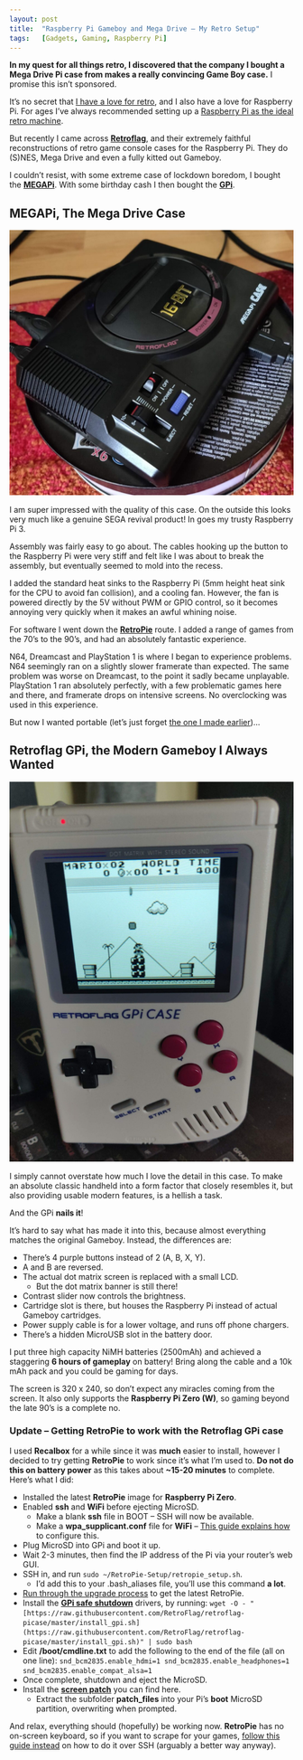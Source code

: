 ```yaml
---
layout: post
title:  "Raspberry Pi Gameboy and Mega Drive – My Retro Setup"
tags:   [Gadgets, Gaming, Raspberry Pi]
---
```

**In my quest for all things retro, I discovered that the company I bought a Mega Drive Pi case from makes a really convincing Game Boy case.** I promise this isn’t sponsored.

It’s no secret that [I have a love for retro](https://www.soupbowl.io/projects/revivetoday/), and I also have a love for Raspberry Pi. For ages I’ve always recommended setting up a [Raspberry Pi as the ideal retro machine](https://revive.today/diy/raspberry-pi/).

But recently I came across **[Retroflag](http://www.retroflag.com/)**, and their extremely faithful reconstructions of retro game console cases for the Raspberry Pi. They do (S)NES, Mega Drive and even a fully kitted out Gameboy.

I couldn’t resist, with some extreme case of lockdown boredom, I bought the **[MEGAPi](http://www.retroflag.com/MEGAPi-CASE-M.html)**. With some birthday cash I then bought the **[GPi](http://www.retroflag.com/GPi-CASE.html)**.

## MEGAPi, The Mega Drive Case

![](/assets/img/IMG_20200814_165945-Large-1024x952.jpeg)

I am super impressed with the quality of this case. On the outside this looks very much like a genuine SEGA revival product! In goes my trusty Raspberry Pi 3.

Assembly was fairly easy to go about. The cables hooking up the button to the Raspberry Pi were very stiff and felt like I was about to break the assembly, but eventually seemed to mold into the recess.

I added the standard heat sinks to the Raspberry Pi (5mm height heat sink for the CPU to avoid fan collision), and a cooling fan. However, the fan is powered directly by the 5V without PWM or GPIO control, so it becomes annoying very quickly when it makes an awful whining noise.

For software I went down the **[RetroPie](https://retropie.org.uk/)** route. I added a range of games from the 70’s to the 90’s, and had an absolutely fantastic experience.

N64, Dreamcast and PlayStation 1 is where I began to experience problems. N64 seemingly ran on a slightly slower framerate than expected. The same problem was worse on Dreamcast, to the point it sadly became unplayable. PlayStation 1 ran absolutely perfectly, with a few problematic games here and there, and framerate drops on intensive screens. No overclocking was used in this experience.

But now I wanted portable (let’s just forget [the one I made earlier](https://revive.today/blog/turn-an-old-or-current-android-phone-into-the-best-handheld-with-retroarch/))…

## Retroflag GPi, the Modern Gameboy I Always Wanted

![](/assets/img/IMG-20200905-WA0014-edited-scaled.jpeg)

I simply cannot overstate how much I love the detail in this case. To make an absolute classic handheld into a form factor that closely resembles it, but also providing usable modern features, is a hellish a task.

And the GPi **nails it**!

It’s hard to say what has made it into this, because almost everything matches the original Gameboy. Instead, the differences are:

*   There’s 4 purple buttons instead of 2 (A, B, X, Y).
*   A and B are reversed.
*   The actual dot matrix screen is replaced with a small LCD.
    *   But the dot matrix banner is still there!
*   Contrast slider now controls the brightness.
*   Cartridge slot is there, but houses the Raspberry Pi instead of actual Gameboy cartridges.
*   Power supply cable is for a lower voltage, and runs off phone chargers.
*   There’s a hidden MicroUSB slot in the battery door.

I put three high capacity NiMH batteries (2500mAh) and achieved a staggering **6 hours of gameplay** on battery! Bring along the cable and a 10k mAh pack and you could be gaming for days.

The screen is 320 x 240, so don’t expect any miracles coming from the screen. It also only supports the **Raspberry Pi Zero (W)**, so gaming beyond the late 90’s is a complete no.

### Update – Getting RetroPie to work with the Retroflag GPi case

I used **Recalbox** for a while since it was **much** easier to install, however I decided to try getting **RetroPie** to work since it’s what I’m used to. **Do not do this on battery power** as this takes about **~15-20 minutes** to complete. Here’s what I did:

*   Installed the latest **RetroPie** image for **Raspberry Pi Zero**.
*   Enabled **ssh** and **WiFi** before ejecting MicroSD.
    *   Make a blank **ssh** file in BOOT – SSH will now be available.
    *   Make a **wpa\_supplicant.conf** file for **WiFi** – [This guide explains how](https://www.raspberrypi.org/documentation/configuration/wireless/wireless-cli.md) to configure this.
*   Plug MicroSD into GPi and boot it up.
*   Wait 2-3 minutes, then find the IP address of the Pi via your router’s web GUI.
*   SSH in, and run
    `sudo ~/RetroPie-Setup/retropie_setup.sh`.
    *   I’d add this to your .bash\_aliases file, you’ll use this command **a lot**.
*   [Run through the upgrade process](https://retropie.org.uk/docs/Updating-RetroPie/) to get the latest RetroPie.
*   Install the **[GPi safe shutdown](https://github.com/RetroFlag/retroflag-picase)** drivers, by running:
    `wget -O - "[https://raw.githubusercontent.com/RetroFlag/retroflag-picase/master/install_gpi.sh](https://raw.githubusercontent.com/RetroFlag/retroflag-picase/master/install_gpi.sh)" | sudo bash`
*   Edit **/boot/cmdline.txt** to add the following to the end of the file (all on one line):
    `snd_bcm2835.enable_hdmi=1 snd_bcm2835.enable_headphones=1 snd_bcm2835.enable_compat_alsa=1`
*   Once complete, shutdown and eject the MicroSD.
*   Install the **[screen patch](http://download.retroflag.com/)** you can find here.
    *   Extract the subfolder **patch\_files** into your Pi’s **boot** MicroSD partition, overwriting when prompted.

And relax, everything should (hopefully) be working now. **RetroPie** has no on-screen keyboard, so if you want to scrape for your games, [follow this guide instead](https://retropie.org.uk/docs/Scraper/#steven-selphs-scraper) on how to do it over SSH (arguably a better way anyway).